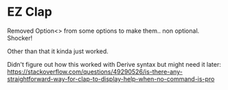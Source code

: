 # EZ Clap

Removed Option<> from some options to make them.. non optional.
Shocker!

Other than that it kinda just worked.

Didn't figure out how this worked with Derive syntax but might need it later:
https://stackoverflow.com/questions/49290526/is-there-any-straightforward-way-for-clap-to-display-help-when-no-command-is-pro
